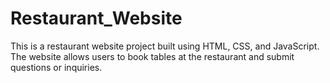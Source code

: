 # Restaurant_Website
This is a restaurant website project built using HTML, CSS, and JavaScript. The website allows users to book tables at the restaurant and submit questions or inquiries.
